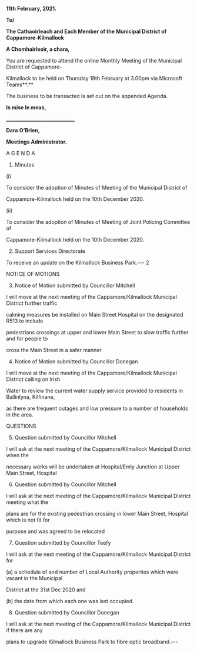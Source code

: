 **11th** **February, 2021.**

**To/**

**The Cathaoirleach and Each Member of the Municipal District of Cappamore-Kilmallock**

**A Chomhairleoir, a chara,**

You are requested to attend the online Monthly Meeting of the Municipal District of Cappamore-

Kilmallock to be held on Thursday 18th February at 3.00pm via Microsoft Teams**.**

The business to be transacted is set out on the appended Agenda.

**Is mise le meas,**

**\_\_\_\_\_\_\_\_\_\_\_\_\_\_\_\_\_\_\_\_\_\_\_\_\_\_\_\_**

**Dara** **O’Brien,**

**Meetings Administrator.**

A G E N D A

1. Minutes

(i)

To consider the adoption of Minutes of Meeting of the Municipal District of

Cappamore-Kilmallock held on the 10th December 2020.

(ii)

To consider the adoption of Minutes of Meeting of Joint Policing Committee of

Cappamore-Kilmallock held on the 10th December 2020.

2. Support Services Directorate

To receive an update on the Kilmallock Business Park.---
2

NOTICE OF MOTIONS

3. Notice of Motion submitted by Councillor Mitchell

I will move at the next meeting of the Cappamore/Kilmallock Municipal District further traffic

calming measures be installed on Main Street Hospital on the designated R513 to include

pedestrians crossings at upper and lower Main Street to slow traffic further and for people to

cross the Main Street in a safer manner

4. Notice of Motion submitted by Councillor Donegan

I will move at the next meeting of the Cappamore/Kilmallock Municipal District calling on Irish

Water to review the current water supply service provided to residents in Ballinlyna, Kilfinane,

as there are frequent outages and low pressure to a number of households in the area.

QUESTIONS

5. Question submitted by Councillor Mitchell

I will ask at the next meeting of the Cappamore/Kilmallock Municipal District when the

necessary works will be undertaken at Hospital/Emly Junction at Upper Main Street, Hospital

6. Question submitted by Councillor Mitchell

I will ask at the next meeting of the Cappamore/Kilmallock Municipal District meeting what the

plans are for the existing pedestrian crossing in lower Main Street, Hospital which is not fit for

purpose and was agreed to be relocated

7. Question submitted by Councillor Teefy

I will ask at the next meeting of the Cappamore/Kilmallock Municipal District for

(a) a schedule of and number of Local Authority properties which were vacant in the Municipal

District at the 31st Dec 2020 and

(b) the date from which each one was last occupied.

8. Question submitted by Councillor Donegan

I will ask at the next meeting of the Cappamore/Kilmallock Municipal District if there are any

plans to upgrade Kilmallock Business Park to fibre optic broadband.---
